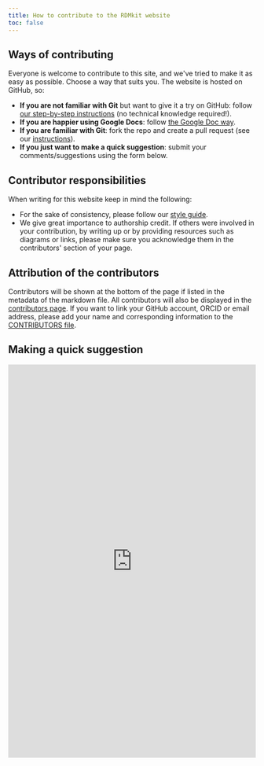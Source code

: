 ```yaml
---
title: How to contribute to the RDMkit website
toc: false
---
```



## Ways of contributing


Everyone is welcome to contribute to this site, and we've tried to make it as easy as possible. Choose a way that suits you. The website is hosted on GitHub, so:

* **If you are not familiar with Git** but want to give it a try on GitHub: follow [our step-by-step instructions](github_way) (no technical knowledge required!).
* **If you are happier using Google Docs**: follow [the Google Doc way](google_doc_way).
* **If you are familiar with Git**: fork the repo and create a pull request (see our [instructions](working_with_git)).
* **If you just want to make a quick suggestion**: submit your comments/suggestions using the form below.

## Contributor responsibilities

When writing for this website keep in mind the following:

* For the sake of consistency, please follow our [style guide](style_guide).
* We give great importance to authorship credit. If others were involved in your contribution, by writing up or by providing resources such as diagrams or links, please make sure you acknowledge them in the contributors' section of your page.

## Attribution of the contributors

Contributors will be shown at the bottom of the page if listed in the metadata of the markdown file. All contributors will also be displayed in the [contributors page](contributors). If you want to link your GitHub account, ORCID or email address, please add your name and corresponding information to the [CONTRIBUTORS file](https://github.com/elixir-europe/rdmkit/blob/master/_data/CONTRIBUTORS.yaml).

## Making a quick suggestion

<iframe src="https://docs.google.com/forms/d/e/1FAIpQLSf-yfGjAdusicjzdmzrfmUOcrfszhaZEk24igCeVwMllKzxsw/viewform?embedded=true" width="640" height="800" frameborder="0" marginheight="0" marginwidth="0" scrolling="no" style="width: 100%;" class="mt-1">Loading…</iframe>
